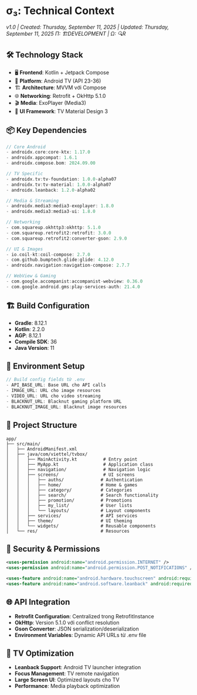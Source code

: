 # σ₃: Technical Context

_v1.0 | Created: Thursday, September 11, 2025 | Updated: Thursday, September 11, 2025_
_Π: 🏗️DEVELOPMENT | Ω: 🔍R_

## 🛠️ Technology Stack

- 🖥️ **Frontend**: Kotlin + Jetpack Compose
- 📱 **Platform**: Android TV (API 23-36)
- 🏗️ **Architecture**: MVVM với Compose
- 🌐 **Networking**: Retrofit + OkHttp 5.1.0
- 🎬 **Media**: ExoPlayer (Media3)
- 🎨 **UI Framework**: TV Material Design 3

## 📦 Key Dependencies

```kotlin
// Core Android
- androidx.core:core-ktx: 1.17.0
- androidx.appcompat: 1.6.1
- androidx.compose.bom: 2024.09.00

// TV Specific
- androidx.tv:tv-foundation: 1.0.0-alpha07
- androidx.tv:tv-material: 1.0.0-alpha07
- androidx.leanback: 1.2.0-alpha02

// Media & Streaming
- androidx.media3:media3-exoplayer: 1.8.0
- androidx.media3:media3-ui: 1.8.0

// Networking
- com.squareup.okhttp3:okhttp: 5.1.0
- com.squareup.retrofit2:retrofit: 3.0.0
- com.squareup.retrofit2:converter-gson: 2.9.0

// UI & Images
- io.coil-kt:coil-compose: 2.7.0
- com.github.bumptech.glide:glide: 4.12.0
- androidx.navigation:navigation-compose: 2.7.7

// WebView & Gaming
- com.google.accompanist:accompanist-webview: 0.36.0
- com.google.android.gms:play-services-auth: 21.4.0
```

## 🏗️ Build Configuration

- **Gradle**: 8.12.1
- **Kotlin**: 2.2.0
- **AGP**: 8.12.1
- **Compile SDK**: 36
- **Java Version**: 11

## 🔧 Environment Setup

```kotlin
// Build config fields từ .env
- API_BASE_URL: Base URL cho API calls
- IMAGE_URL: URL cho image resources
- VIDEO_URL: URL cho video streaming
- BLACKNUT_URL: Blacknut gaming platform URL
- BLACKNUT_IMAGE_URL: Blacknut image resources
```

## 📁 Project Structure

```
app/
├── src/main/
│   ├── AndroidManifest.xml
│   ├── java/com/viettel/tvbox/
│   │   ├── MainActivity.kt          # Entry point
│   │   ├── MyApp.kt                 # Application class
│   │   ├── navigation/              # Navigation logic
│   │   ├── screens/                 # UI screens
│   │   │   ├── auths/              # Authentication
│   │   │   ├── home/               # Home & games
│   │   │   ├── category/           # Categories
│   │   │   ├── search/             # Search functionality
│   │   │   ├── promotion/          # Promotions
│   │   │   ├── my_list/            # User lists
│   │   │   └── layouts/            # Layout components
│   │   ├── services/               # API services
│   │   ├── theme/                  # UI theming
│   │   └── widgets/                # Reusable components
│   └── res/                        # Resources
```

## 🔐 Security & Permissions

```xml
<uses-permission android:name="android.permission.INTERNET" />
<uses-permission android:name="android.permission.POST_NOTIFICATIONS" />

<uses-feature android:name="android.hardware.touchscreen" android:required="false" />
<uses-feature android:name="android.software.leanback" android:required="false" />
```

## 🌐 API Integration

- **Retrofit Configuration**: Centralized trong RetrofitInstance
- **OkHttp**: Version 5.1.0 với conflict resolution
- **Gson Converter**: JSON serialization/deserialization
- **Environment Variables**: Dynamic API URLs từ .env file

## 📱 TV Optimization

- **Leanback Support**: Android TV launcher integration
- **Focus Management**: TV remote navigation
- **Large Screen UI**: Optimized layouts cho TV
- **Performance**: Media playback optimization
